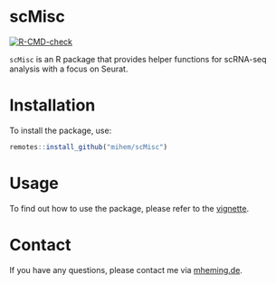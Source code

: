 # scMisc
<!-- badges: start -->
  [![R-CMD-check](https://github.com/mihem/scMisc/actions/workflows/R-CMD-check.yaml/badge.svg)](https://github.com/mihem/scMisc/actions/workflows/R-CMD-check.yaml)
<!-- [![codecov](https://codecov.io/github/mihem/CSFAtlasTools/graph/badge.svg)](https://codecov.io/github/mihem/CSFAtlasTools) -->
  <!-- badges: end -->

`scMisc` is an R package that provides helper functions for scRNA-seq analysis with a focus on Seurat.

# Installation

To install the package, use:

```R
remotes::install_github("mihem/scMisc")
```

# Usage

To find out how to use the package, please refer to the [vignette](https://mihem.github.io/scMisc/).

# Contact
If you have any questions, please contact me via [mheming.de](https://osmzhlab.uni-muenster.de/mheming/#contact).